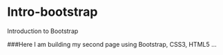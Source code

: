 # Intro-bootstrap
Introduction to Bootstrap

###Here I am building my second page using Bootstrap, CSS3, HTML5 ...


